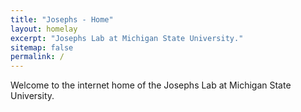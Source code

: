 ```yaml
---
title: "Josephs - Home"
layout: homelay
excerpt: "Josephs Lab at Michigan State University."
sitemap: false
permalink: /
---
```


Welcome to the internet home of the Josephs Lab at Michigan State University. 








